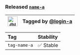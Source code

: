 ### Released [`name-a`][release-url]

| [<img alt="@login-a" src="https://avatars.githubusercontent.com/u/123456" width="32">][tagger-url] | Tagged by [@login-a][tagger-url] |
| -------------------------------------------------------------------------------------------------- | -------------------------------- |

| Tag          | Stability |
| :----------- | :-------- |
| `tag-name-a` | ✅ Stable  |

[release-url]: https://github.com/owner-a/repo-a/releases/tag/release-a

[tagger-url]: https://github.com/login-a
